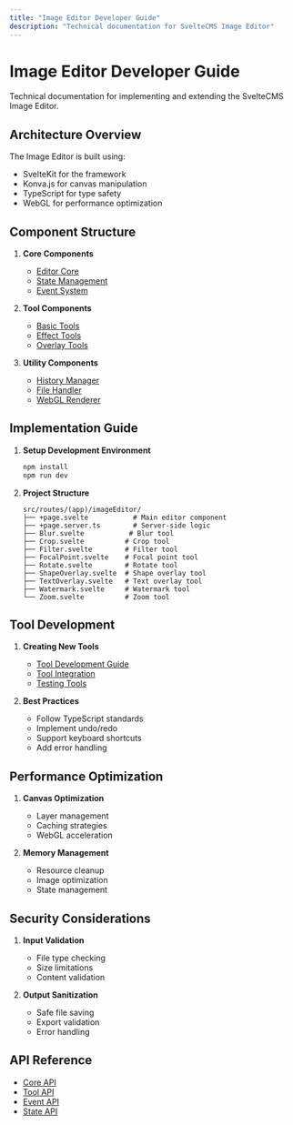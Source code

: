 ```yaml
---
title: "Image Editor Developer Guide"
description: "Technical documentation for SvelteCMS Image Editor"
---
```


# Image Editor Developer Guide

Technical documentation for implementing and extending the SvelteCMS Image Editor.

## Architecture Overview

The Image Editor is built using:
- SvelteKit for the framework
- Konva.js for canvas manipulation
- TypeScript for type safety
- WebGL for performance optimization

## Component Structure

1. **Core Components**
   - [Editor Core](./01-Editor-Core.md)
   - [State Management](./02-State-Management.md)
   - [Event System](./03-Event-System.md)

2. **Tool Components**
   - [Basic Tools](./04-Basic-Tools.md)
   - [Effect Tools](./05-Effect-Tools.md)
   - [Overlay Tools](./06-Overlay-Tools.md)

3. **Utility Components**
   - [History Manager](./07-History-Manager.md)
   - [File Handler](./08-File-Handler.md)
   - [WebGL Renderer](./09-WebGL-Renderer.md)

## Implementation Guide

1. **Setup Development Environment**
   ```bash
   npm install
   npm run dev
   ```

2. **Project Structure**
   ```
   src/routes/(app)/imageEditor/
   ├── +page.svelte           # Main editor component
   ├── +page.server.ts        # Server-side logic
   ├── Blur.svelte           # Blur tool
   ├── Crop.svelte          # Crop tool
   ├── Filter.svelte        # Filter tool
   ├── FocalPoint.svelte    # Focal point tool
   ├── Rotate.svelte        # Rotate tool
   ├── ShapeOverlay.svelte  # Shape overlay tool
   ├── TextOverlay.svelte   # Text overlay tool
   ├── Watermark.svelte     # Watermark tool
   └── Zoom.svelte          # Zoom tool
   ```

## Tool Development

1. **Creating New Tools**
   - [Tool Development Guide](./10-Tool-Development.md)
   - [Tool Integration](./11-Tool-Integration.md)
   - [Testing Tools](./12-Testing.md)

2. **Best Practices**
   - Follow TypeScript standards
   - Implement undo/redo
   - Support keyboard shortcuts
   - Add error handling

## Performance Optimization

1. **Canvas Optimization**
   - Layer management
   - Caching strategies
   - WebGL acceleration

2. **Memory Management**
   - Resource cleanup
   - Image optimization
   - State management

## Security Considerations

1. **Input Validation**
   - File type checking
   - Size limitations
   - Content validation

2. **Output Sanitization**
   - Safe file saving
   - Export validation
   - Error handling

## API Reference

- [Core API](./13-Core-API.md)
- [Tool API](./14-Tool-API.md)
- [Event API](./15-Event-API.md)
- [State API](./16-State-API.md)
